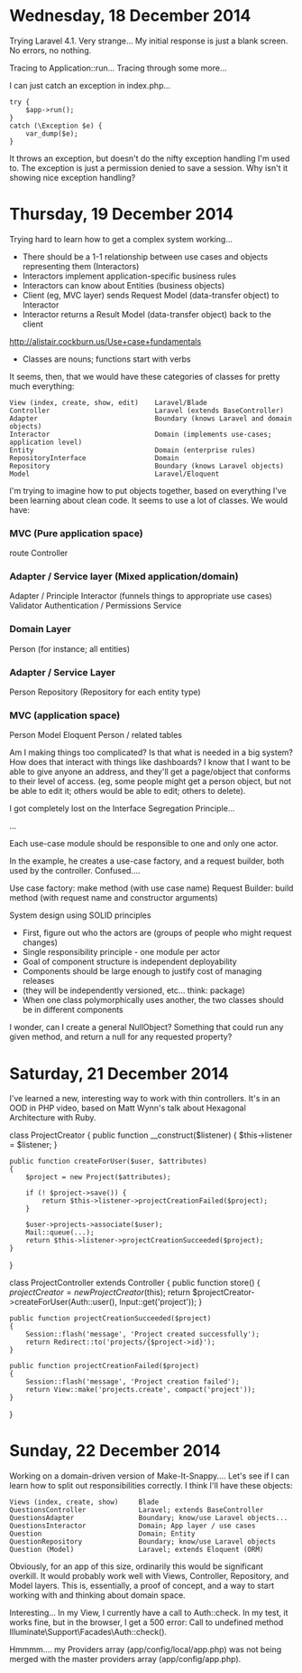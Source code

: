 Wednesday, 18 December 2014
===============================
Trying Laravel 4.1. Very strange... My initial response is just a blank screen. No errors, no nothing.

Tracing to Application::run...
Tracing through some more...

I can just catch an exception in index.php...

    try {
        $app->run();
    }
    catch (\Exception $e) {
        var_dump($e);
    }

It throws an exception, but doesn't do the nifty exception handling I'm used to.
The exception is just a permission denied to save a session. Why isn't it showing nice exception handling?


Thursday, 19 December 2014
==================================

Trying hard to learn how to get a complex system working...

* There should be a 1-1 relationship between use cases and objects representing them (Interactors)
* Interactors implement application-specific business rules
* Interactors can know about Entities (business objects)
* Client (eg, MVC layer) sends Request Model (data-transfer object) to Interactor
* Interactor returns a Result Model (data-transfer object) back to the client

http://alistair.cockburn.us/Use+case+fundamentals

* Classes are nouns; functions start with verbs

It seems, then, that we would have these categories of classes for pretty much everything:

    View (index, create, show, edit)    Laravel/Blade
    Controller                          Laravel (extends BaseController)
    Adapter                             Boundary (knows Laravel and domain objects)
    Interactor                          Domain (implements use-cases; application level)
    Entity                              Domain (enterprise rules)
    RepositoryInterface                 Domain
    Repository                          Boundary (knows Laravel objects)
    Model                               Laravel/Eloquent


I'm trying to imagine how to put objects together, based on everything I've been learning about clean code. It seems to use a lot of classes. We would have:

### MVC (Pure application space)
route
Controller

### Adapter / Service layer (Mixed application/domain)
Adapter / Principle Interactor (funnels things to appropriate use cases)
Validator
Authentication / Permissions Service

### Domain Layer
Person (for instance; all entities)

### Adapter / Service Layer
Person Repository  (Repository for each entity type)

### MVC (application space)
Person Model
Eloquent
Person / related tables

Am I making things too complicated? Is that what is needed in a big system? How does that interact with things like dashboards? I know that I want to be able to give anyone an address, and they'll get a page/object that conforms to their level of access. (eg, some people might get a person object, but not be able to edit it; others would be able to edit; others to delete).

I got completely lost on the Interface Segregation Principle...

...

Each use-case module should be responsible to one and only one actor.

In the example, he creates a use-case factory, and a request builder, both used by the controller. Confused....

Use case factory: make method (with use case name)
Request Builder:  build method (with request name and constructor arguments)


System design using SOLID principles

* First, figure out who the actors are (groups of people who might request changes)
* Single responsibility principle - one module per actor
* Goal of component structure is independent deployability
* Components should be large enough to justify cost of managing releases
* (they will be independently versioned, etc... think: package)
* When one class polymorphically uses another, the two classes should be in different components

I wonder, can I create a general NullObject? Something that could run any given method, and return a null for any requested property?


Saturday, 21 December 2014
===============================
I've learned a new, interesting way to work with thin controllers. It's in an OOD in PHP video, based on Matt Wynn's talk about Hexagonal Architecture with Ruby.

class ProjectCreator
{
    public function __construct($listener)
    {
        $this->listener = $listener;
    }

    public function createForUser($user, $attributes)
    {
        $project = new Project($attributes);

        if (! $project->save()) {
            return $this->listener->projectCreationFailed($project);
        }

        $user->projects->associate($user);
        Mail::queue(...);
        return $this->listener->projectCreationSucceeded($project);
    }
}

class ProjectController extends Controller
{
    public function store()
    {
        $projectCreator = new ProjectCreator($this);
        return $projectCreator->createForUser(Auth::user(), Input::get('project'));
    }

    public function projectCreationSucceeded($project)
    {
        Session::flash('message', 'Project created successfully');
        return Redirect::to('projects/{$project->id}');
    }

    public function projectCreationFailed($project)
    {
        Session::flash('message', 'Project creation failed');
        return View::make('projects.create', compact('project'));
    }

}


Sunday, 22 December 2014
===============================
Working on a domain-driven version of Make-It-Snappy.... Let's see if I can learn how to split out responsibilities correctly. I think I'll have these objects:

    Views (index, create, show)     Blade
    QuestionsController             Laravel; extends BaseController
    QuestionsAdapter                Boundary; know/use Laravel objects...
    QuestionsInteractor             Domain; App layer / use cases
    Question                        Domain; Entity
    QuestionRepository              Boundary; know/use Laravel objects
    Question (Model)                Laravel; extends Eloquent (ORM)

Obviously, for an app of this size, ordinarily this would be significant overkill. It would probably work well with Views, Controller, Repository, and Model layers. This is, essentially, a proof of concept, and a way to start working with and thinking about domain space.

Interesting... In my View, I currently have a call to Auth::check. In my test, it works fine, but in the browser, I get a 500 error: Call to undefined method Illuminate\Support\Facades\Auth::check().

Hmmmm.... my Providers array (app/config/local/app.php) was not being merged with the master providers array (app/config/app.php). 
